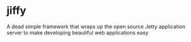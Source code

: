 # jiffy
A dead simple framework that wraps up the open source Jetty application server to make developing beautiful web applications easy
